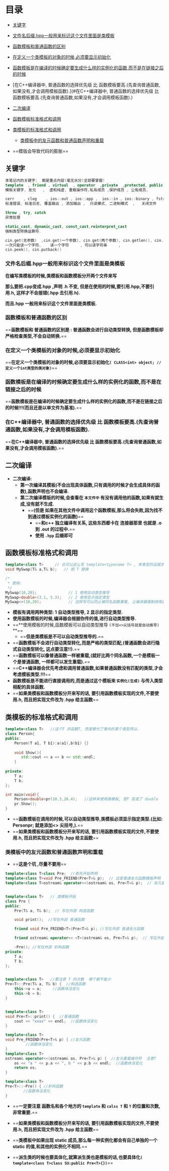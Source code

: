 # 目录

- [关键字](#关键字)
- [文件名后缀.hpp一般用来标识这个文件里面是类模板](#文件名后缀.hpp一般用来标识这个文件里面是类模板)
- [函数模板和普通函数的区别](#函数模板和普通函数的区别)
- [在定义一个类模板的对象的时候,必须要显示初始化](#在定义一个类模板的对象的时候,必须要显示初始化)
- [函数模板是在编译的时候确定要生成什么样的实例化的函数,而不是在链接之后的时候](#函数模板是在编译的时候确定要生成什么样的实例化的函数,而不是在链接之后的时候)
- [在C++编译器中, 普通函数的选择优先级 比 函数模板要高.(先查询普通函数,如果没有,才会调用模板函数).](#在C++编译器中, 普通函数的选择优先级 比 函数模板要高.(先查询普通函数,如果没有,才会调用模板函数).)

- [二次编译](#二次编译)
- [函数模板标准格式和调用](#函数模板标准格式和调用)
- [类模板的标准格式和调用](#类模板的标准格式和调用)
  - [类模板中的友元函数和普通函数声明和重载](#类模板中的友元函数和普通函数声明和重载)



- ==模版会导致代码的膨胀==

## 关键字

```c++
本笔记内的关键字:  都是重点内容(毫无水分)全部要掌握!
template  , friend , virtual  , operator  ,private  ,protected, public  ,
模板关键字, 友元   ,  虚和纯虚, 重载操作符,私有成员 ,保护成员 , 公有成员,

cerr    , clog    , ios::out , ios::app ,  ios::in , ios::binary , fstream.close(),
标准错误, 标准日志, 覆盖输出 , 添加输出 ,  只读模式, 二进制模式  ,   关闭文件    ,

throw , try, catch
异常处理

static_cast, dynamic_cast, const_cast,reinterpret_cast
强制类型转换运算符.

cin.get(无参数)  ,cin.get(一个参数), cin.get(两个参数), cin.getlen(), cin.ignore()
一次只能读一个字符,    读一个字符     , 可以读字符串     , 
cin.peek(), cin.putback()
```





### 文件名后缀.hpp一般用来标识这个文件里面是类模板

**在编写类模板的时候,类模板和函数模板分开两个文件来写**

**那么要把.cpp变成.hpp ,声明 .h 不变, 但是在使用的时候,要引用.hpp,不要引用.h, 这样才不会报错(.hpp 去引用.h).**

**而且.hpp 一般用来标识这个文件里面是类模板.**



### 函数模板和普通函数的区别

==**函数模板和 普通函数的区别是 : 普通函数会进行自动类型转换, 但是函数模板却严格检查类型,不会自动转换.**==



### 在定义一个类模板的对象的时候,必须要显示初始化

==**在定义一个类模板的对象的时候,必须要显示初始化`( CLASS<int> object; //定义一个int类型的类对象)`**==



### 函数模板是在编译的时候确定要生成什么样的实例化的函数,而不是在链接之后的时候

==**函数模板是在编译的时候确定要生成什么样的实例化的函数,而不是在链接之后的时候!!!(而且还是以单文件为基准).**==



### 在C++编译器中, 普通函数的选择优先级 比 函数模板要高.(先查询普通函数,如果没有,才会调用模板函数).

==**在C++编译器中, 普通函数的选择优先级 比 函数模板要高.(先查询普通函数,如果没有,才会调用模板函数).**==



## 二次编译

- **二次编译:**
  - **第一次编译其模板(不会出现具体函数,只有调用的时候才会生成具体的函数),函数声明也不会编译.**
  - **第二次编译模板的时候,会查看在 `本文件中` 有没有调用他的函数,如果有就生成,没有就不生成.**
    - ==**(但是 如果在其他文件中调用这个函数模板,那么将会失败,因为找不到通过模板实例化的函数)**==
      - ==**和c++ 独立编译有关系, 这些东西都卡在 连接器那里 也就是 .o 到 .out 的过程中.**==
      - **使用 `.hpp` 后缀即可**



## 函数模板标准格式和调用

```c++
template<class T>     // 也可以这么写 template<typename T> , 多类型的话就添加 class T,class A,
void MySwap(T& a,T& b);   // 把 T 替换    

/* 
 * 使用:
 */
MySwap(10,20);              // 1 使用自动类型推导 
MySwap<double>(3.1, 5.3);   // 2 使用显示指定类型  
MySwap<>(10,20);            // 这样写可以防止被同名函数重载, 让编译器强制调用函数模板.(类型匹配的)
```

- **模板有调用两种类型: 1 自动类型推导, 2 显示的指定类型.** 
- **使用函数模板的时候,编译器会根据你传的值,进行自动类型推导.**
- ==**使用模板的时候,函数模板可以自动类型推导 `(不加<>尖括号就是自动推导)` **==
  - ==**但是类模板是不可以自动类型推导的.**==
- ==**函数模板不会进行自动类型转化,而是严格的类型匹配,(普通函数会进行隐式自动类型转化, 这点要注意!!).**==
- ==**函数模板可以像普通函数一样被重载,(就好比两个同名函数,一个是模板一个是普通函数, 一样都可以发生重载).**==
- ==**C++编译器会优先考虑和调用普通函数,如果普通函数没有匹配的类型,才会考虑模板类型.!!!**==
- **函数模板是不能进行直接调用的,而是通过这个模板来 `实例化(生成)` 与传入类型相配的具体函数.**
- ==**如果类模板和函数模板分开来写的话, 要引用函数模板实现的文件,不要使用.h, 而且把实现文件改为 .hpp 给主函数**==



## 类模板的标准格式和调用

```c++
template<class T>   //这个T 非函数T, 而是替代了类内的某个类型而以.
class Person{
public:
    Person(T a1, T b1):a(a1),b(b1) {}
        
    void Show(){
       std::cout << a << b << std::endl;
    }
        
private:
    T a;
    T b;
};

int main(void){
    Person<double>pr(10.3,20.4);   //这样来使用类模板, 使T 变成了 double
    pr.Show();
}
```

- ==**函数模板在调用的时候,可以自动类型推导,类模板必须显示指定类型.(比如: Person<int>pr; 就是添加<> 尖括号,).**==
- ==**如果类模板和函数模板分开来写的话, 要引用函数模板实现的文件,不要使用.h, 而且把实现文件改为 .hpp 给主函数**==



### 类模板中的友元函数和普通函数声明和重载

- ==**这是个坑 ,尽量不要用**==

```c++
template<class T>class Pre;  //首先开始声明
template<class T>void Pre_FRIEND(Pre<T>& p);  // 这是普通友元函数模版声明
template<class T>ostream& operator<<(ostream& os, Pre<T>& p);  // 友元重载


template<class T>   // 类模板开始
class Pre {
public:
    Pre(T& a, T& b);  // 写在外部 构造函数

    void print();  //写在外部 普通函数

    friend void Pre_FRIEND<T>(Pre<T>& p); //写在外部 普通友元函数

    friend ostream& operator<< <T>(ostream& os, Pre<T>& p);  // 写在外部 友元重载操作符

    ~Pre(); //写在外部 析构函数
private:
    T a;
    T b;
};


template<class T>   //要注意 T 的次数  哪个都不能少
Pre<T>::Pre(T& a, T& b) {  //构造函数
    this->a = a;     //函数体没变化
    this->b = b;
}


template<class T>
void Pre<T>::print() {  //普通函数
    cout << "xxxx" << endl;  //函数体没变化
}

template<class T>
void Pre_FRIEND(Pre<T>& p) { //友元函数
         //函数体没变化
}
template<class T>
ostream& operator<<(ostream& os, Pre<T>& p) {  //友元重载操作符  注意T
    os << "a " << p.a << ", b " << p.b << endl;  //函数体没变化
    return os;
}

template<class T>
Pre<T>::~Pre() { //析构函数
        //函数体没变化
}
```

- ==**一定要注意 函数名和各个地方的 `template` 和 `calss T`   和 `T` 的位置和次数,  非常重要.**==
- ==**如果类模板和函数模板分开来写的话, 要引用函数模板实现的文件,不要使用.h, 而且把实现文件改为 .hpp 给主函数**==

- ==**类模板中如果出现 static 成员,那么每一种实例化都会有自己单独的一个static 的值,和其他的实例化不相同.**==

- ==**派生类的时候也要具体化,就算派生类也是模板的话,也要具体化`( template<class T>class SU:public Pre<T>{})`**==





